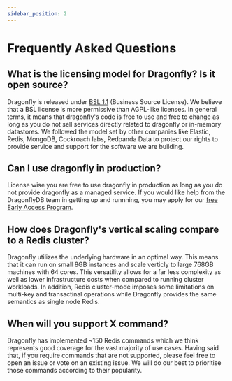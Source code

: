 ```yaml
---
sidebar_position: 2
---
```


# Frequently Asked Questions

## What is the licensing model for Dragonfly? Is it open source?
Dragonfly is released under [BSL 1.1](https://github.com/dragonflydb/dragonfly/blob/main/LICENSE.md) (Business Source License). We believe that a BSL license is more permissive than AGPL-like licenses. In general terms, it means that dragonfly's code is free to use and free to change as long as you do not sell services directly related to dragonfly or in-memory datastores.
We followed the model set by other companies like Elastic, Redis, MongoDB, Cockroach labs, Redpanda Data to protect our rights to provide service and support for the software we are building. 

## Can I use dragonfly in production?
License wise you are free to use dragonfly in production as long as you do not provide dragonfly as a managed service. If you would like help from the DragonflyDB team in getting up and runnning, you may apply for our [free Early Access Program](https://dragonflydb.io/early-access).

## How does Dragonfly's vertical scaling compare to a Redis cluster?
Dragonfly utilizes the underlying hardware in an optimal way. This means that it can run on small 8GB instances and scale verticly to large 768GB machines with 64 cores. This versatility allows for a far less complexity as well as lower infrastructure costs when compared to running cluster workloads. In addition, Redis cluster-mode imposes some limitations on multi-key and transactinal operations while Dragonfly provides the same semantics as single node Redis.

## When will you support X command?
Dragonfly has implemented ~150 Redis commands which we think represents good coverage for the vast majority of use cases. Having said that, if you require commands that are not supported, please feel free to open an issue or vote on an existing issue. We will do our best to prioritise those commands according to their popularity.
